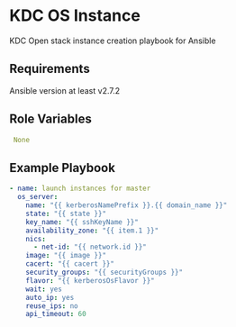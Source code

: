 KDC OS Instance
=================

KDC Open stack instance creation playbook for Ansible


Requirements
------------

Ansible version at least v2.7.2

Role Variables
--------------

```yaml
 None
```

Example Playbook
----------------

```yaml
- name: launch instances for master
  os_server:
    name: "{{ kerberosNamePrefix }}.{{ domain_name }}"
    state: "{{ state }}"
    key_name: "{{ sshKeyName }}"
    availability_zone: "{{ item.1 }}"
    nics:
      - net-id: "{{ network.id }}"
    image: "{{ image }}"
    cacert: "{{ cacert }}"
    security_groups: "{{ securityGroups }}"
    flavor: "{{ kerberosOsFlavor }}"
    wait: yes
    auto_ip: yes
    reuse_ips: no
    api_timeout: 60
```
